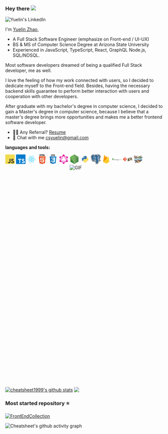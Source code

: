 ### Hey there <img src="https://media.giphy.com/media/hvRJCLFzcasrR4ia7z/giphy.gif" width="25px">

<a href="https://www.linkedin.com/in/csyuelin/">
<!--   <img align="left" alt="Yuelin's LinkedIn" width="22px" src="https://raw.githubusercontent.com/peterthehan/peterthehan/master/assets/linkedin.svg" /> -->
   <img align="left" alt="Yuelin's LinkedIn" width="160px" src="https://upload.wikimedia.org/wikipedia/commons/b/b1/LinkedIn_Logo_2013_%282%29.svg" />    
</a>        


<!-- ![](https://visitor-badge.glitch.me/badge?page_id=yuelin.visitor-badge) -->
</br>       

I'm [Yuelin Zhao](https://www.linkedin.com/in/csyuelin/),
* A Full Stack Software Engineer (emphasize on Front-end / UI-UX) 
* BS & MS of Computer Science Degree at Arizona State University  
* Experienced in JavaScript, TypeScript, React, GraphQL Node.js, SQL/NOSQL.

Most software developers dreamed of being a qualified Full Stack developer, me as well.  

I love the feeling of how my work connected with users, so I decided to dedicate myself to the Front-end field. Besides, having the necessary backend skills guarantee to perform better interaction with users and cooperation with other developers.  

After graduate with my bachelor's degree in computer science, I decided to gain a Master's degree in computer science, because I believe that a master's degree brings more opportunities and makes me a better frontend software developer.

- 👨‍💻 Any Referral? [Resume](https://docs.google.com/document/d/15uJkvlJyQlMEASJfxygKfEqeupAfNQ5B7A9k1m3wsL8/edit?usp=sharing)   
- 💬 Chat with me csyuelin@gmail.com

**languages and tools:**  

<code><img height="30" src="https://raw.githubusercontent.com/github/explore/80688e429a7d4ef2fca1e82350fe8e3517d3494d/topics/javascript/javascript.png"></code>
<code><img height="30" src="https://raw.githubusercontent.com/github/explore/80688e429a7d4ef2fca1e82350fe8e3517d3494d/topics/typescript/typescript.png"></code>
<code><img height="30" src="https://raw.githubusercontent.com/github/explore/80688e429a7d4ef2fca1e82350fe8e3517d3494d/topics/react/react.png"></code>
<code><img height="30" src="https://raw.githubusercontent.com/github/explore/80688e429a7d4ef2fca1e82350fe8e3517d3494d/topics/html/html.png"></code>
<code><img height="30" src="https://raw.githubusercontent.com/github/explore/80688e429a7d4ef2fca1e82350fe8e3517d3494d/topics/css/css.png"></code>
<code><img height="30" src="https://raw.githubusercontent.com/github/explore/5c058a388828bb5fde0bcafd4bc867b5bb3f26f3/topics/graphql/graphql.png"></code>
<code><img height="30" src="https://raw.githubusercontent.com/github/explore/80688e429a7d4ef2fca1e82350fe8e3517d3494d/topics/nodejs/nodejs.png"></code>
<code><img height="30" src="https://raw.githubusercontent.com/github/explore/80688e429a7d4ef2fca1e82350fe8e3517d3494d/topics/python/python.png"></code>
<code><img height="30" src="https://raw.githubusercontent.com/github/explore/80688e429a7d4ef2fca1e82350fe8e3517d3494d/topics/postgresql/postgresql.png"></code>
<code><img height="30" src="https://raw.githubusercontent.com/github/explore/80688e429a7d4ef2fca1e82350fe8e3517d3494d/topics/firebase/firebase.png"></code>
<code><img height="30" src="https://raw.githubusercontent.com/github/explore/80688e429a7d4ef2fca1e82350fe8e3517d3494d/topics/mongodb/mongodb.png"></code>
<code><img height="30" src="https://raw.githubusercontent.com/github/explore/80688e429a7d4ef2fca1e82350fe8e3517d3494d/topics/git/git.png"></code>
<code><img height="30" src="https://raw.githubusercontent.com/github/explore/80688e429a7d4ef2fca1e82350fe8e3517d3494d/topics/phaser/phaser.png"></code>
<img align="right" alt="GIF" src="https://user-images.githubusercontent.com/37787994/132808661-c4081586-5bde-4d5e-a343-91f6570b4d87.gif" width="300" height="700"/> 


<!-- [![Top Langs](https://github-readme-stats.vercel.app/api/top-langs/?username=cheatsheet1999&layout=compact)](https://github.com/anuraghazra/github-readme-stats)
<p align="center"> <img src="https://github-readme-stats.vercel.app/api?username=cheatsheet1999&show_icons=true&theme=gotham" alt="yuelin" /> -->

  <a href="https://github.com/cheatsheet1999/github-readme-stats"><img align="center" src="https://github-readme-stats.vercel.app/api?username=cheatsheet1999&show_icons=true&include_all_commits=true&theme=gotham&hide_border=true" alt="cheatsheet1999's github stats" /></a> 
  <a href="https://github.com/cheatsheet1999/github-readme-stats"><img width='496' align="center" src="https://github-readme-stats.vercel.app/api/top-langs/?username=cheatsheet1999&layout=compact&theme=gotham&hide_border=true" /></a> 

 
### Most started repository ⭐️
<p align="left">
<a href="https://github.com/cheatsheet1999/FrontEndCollection"><img width="500" src="https://denvercoder1-github-readme-stats.vercel.app/api/pin/?username=cheatsheet1999&repo=FrontEndCollection&theme=react&bg_color=1F222E&title_color=F85D7F&icon_color=F8D866&hide_border=true&show_icons=false" alt="FrontEndCollection"></a>
  
<!-- https://github.com/ashutosh00710/github-readme-activity-graph -->
  
![Cheatsheet's github activity graph](https://github-readme-activity-graph.cyclic.app/graph?username=cheatsheet1999&theme=react)
  
  





